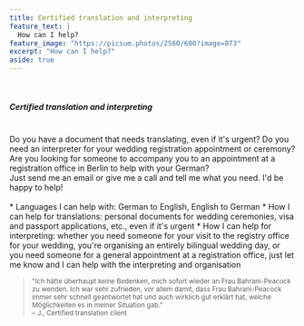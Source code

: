 ```yaml
---
title: Certified translation and interpreting
feature_text: |
  How can I help?
feature_image: "https://picsum.photos/2560/600?image=873"
excerpt: "How can I help?"
aside: true
---
```


<br>
<h5><a id="market_research_interpreting">Certified translation and interpreting</a></h5>
<br>
Do you have a document that needs translating, even if it's urgent?
Do you need an interpreter for your wedding registration appointment or ceremony?
Are you looking for someone to accompany you to an appointment at a registration office in Berlin to help with your German? 
<br>
Just send me an email or give me a call and tell me what you need. I'd be happy to help!
<br><br>
* Languages I can help with: German to English, English to German
* How I can help for translations: personal documents for wedding ceremonies, visa and passport applications, etc., even if it's urgent
* How I can help for interpreting: whether you need someone for your visit to the registry office for your wedding, you're organising an entirely bilingual wedding day, or you need someone for a general appointment at a registration office, just let me know and I can help with the interpreting and organisation

><small>"Ich hätte überhaupt keine Bedenken, mich sofort wieder an Frau Bahrani-Peacock zu wenden. Ich war sehr zufrieden, vor allem damit, dass Frau Bahrani-Peacock immer sehr schnell geantwortet hat und auch wirklich gut erklärt hat, welche Möglichkeiten es in meiner Situation gab."<br>
– J., Certified translation client</small>